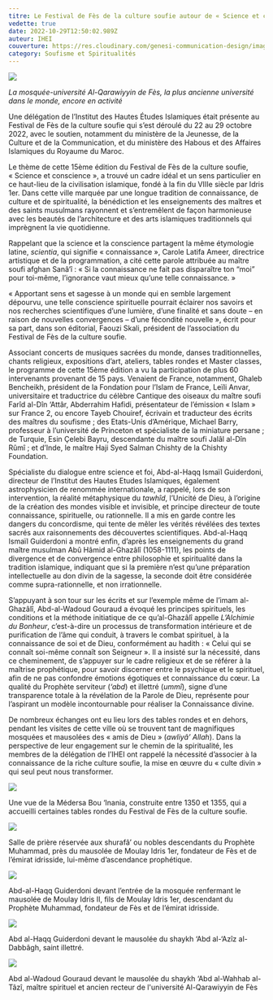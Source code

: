 ```yaml
---
titre: Le Festival de Fès de la culture soufie autour de « Science et conscience »
vedette: true
date: 2022-10-29T12:50:02.989Z
auteur: IHEI
couverture: https://res.cloudinary.com/genesi-communication-design/image/upload/v1667050194/fes-83_lvpb1z.jpg
category: Soufisme et Spiritualités
---
```

![](https://res.cloudinary.com/genesi-communication-design/image/upload/v1667049131/1_uvarn7.jpg)

*La mosquée-université Al-Qarawiyyin de Fès, la plus ancienne université dans le monde, encore en activité*

Une délégation de l’Institut des Hautes Études Islamiques était présente au Festival de Fès de la culture soufie qui s’est déroulé du 22 au 29 octobre 2022, avec le soutien, notamment du ministère de la Jeunesse, de la Culture et de la Communication, et du ministère des Habous et des Affaires Islamiques du Royaume du Maroc.

Le thème de cette 15ème édition du Festival de Fès de la culture soufie, «&nbsp;Science et conscience&nbsp;», a trouvé un cadre idéal et un sens particulier en ce haut-lieu de la civilisation islamique, fondé à la fin du VIIIe siècle par Idris 1er. Dans cette ville marquée par une longue tradition de connaissance, de culture et de spiritualité, la bénédiction et les enseignements des maîtres et des saints musulmans rayonnent et s’entremêlent de façon harmonieuse avec les beautés de l’architecture et des arts islamiques traditionnels qui imprègnent la vie quotidienne. 

Rappelant que la science et la conscience partagent la même étymologie latine, *scientia*, qui signifie «&nbsp;connaissance&nbsp;», Carole Latifa Ameer, directrice artistique et de la programmation, a cité cette parole attribuée au maître soufi afghan Sanâ‘î&nbsp;: «&nbsp;Si la connaissance ne fait pas disparaître ton “moi” pour toi-même, l’ignorance vaut mieux qu’une telle connaissance.&nbsp;»

«&nbsp;Apportant sens et sagesse à un monde qui en semble largement dépourvu, une telle conscience spirituelle pourrait éclairer nos savoirs et nos recherches scientifiques d’une lumière, d’une finalité et sans doute –&nbsp;en raison de nouvelles convergences&nbsp;– d’une fécondité nouvelle&nbsp;», écrit pour sa part, dans son éditorial, Faouzi Skali, président de l’association du Festival de Fès de la culture soufie.

Associant concerts de musiques sacrées du monde, danses traditionnelles, chants religieux, expositions d’art, ateliers, tables rondes et Master classes, le programme de cette 15ème édition a vu la participation de plus 60 intervenants provenant de 15 pays. Venaient de France, notamment, Ghaleb Bencheikh, président de la Fondation pour l’Islam de France, Leïli Anvar, universitaire et traductrice du célèbre Cantique des oiseaux du maître soufi Farîd al-Dîn ‘Attâr, Abderrahim Hafidi, présentateur de l’émission «&nbsp;Islam&nbsp;» sur France 2, ou encore Tayeb Chouiref, écrivain et traducteur des écrits des maîtres du soufisme&nbsp;; des Etats-Unis d’Amérique, Michael Barry, professeur à l’université de Princeton et spécialiste de la miniature persane ; de Turquie, Esin Çelebi Bayru, descendante du maître soufi Jalâl al-Dîn Rûmî ; et d’Inde, le maître Haji Syed Salman Chishty de la Chishty Foundation.

Spécialiste du dialogue entre science et foi, Abd-al-Haqq Ismaïl Guiderdoni, directeur de l’Institut des Hautes Etudes Islamiques, également astrophysicien de renommée internationale, a rappelé, lors de son intervention, la réalité métaphysique du *tawhîd*, l’Unicité de Dieu, à l’origine de la création des mondes visible et invisible, et principe directeur de toute connaissance, spirituelle, ou rationnelle. Il a mis en garde contre les dangers du concordisme, qui tente de mêler les vérités révélées des textes sacrés aux raisonnements des découvertes scientifiques. Abd-al-Haqq Ismaïl Guiderdoni a montré enfin, d’après les enseignements du grand maître musulman Abû Hâmid al-Ghazâlî (1058-1111), les points de divergence et de convergence entre philosophie et spiritualité dans la tradition islamique, indiquant que si la première n’est qu’une préparation intellectuelle au don divin de la sagesse, la seconde doit être considérée comme supra-rationnelle, et non irrationnelle.

S’appuyant à son tour sur les écrits et sur l’exemple même de l’imam al-Ghazâlî, Abd-al-Wadoud Gouraud a évoqué les principes spirituels, les conditions et la méthode initiatique de ce qu’al-Ghazâlî appelle *L’Alchimie du Bonheur*, c’est-à-dire un processus de transformation intérieure et de purification de l’âme qui conduit, à travers le combat spirituel, à la connaissance de soi et de Dieu, conformément au hadith&nbsp;: «&nbsp;Celui qui se connaît soi-même connaît son Seigneur&nbsp;». Il a insisté sur la nécessité, dans ce cheminement, de s’appuyer sur le cadre religieux et de se référer à la maîtrise prophétique, pour savoir discerner entre le psychique et le spirituel, afin de ne pas confondre émotions égotiques et connaissance du cœur. La qualité du Prophète serviteur (*‘abd*) et illettré (*ummî*), signe d’une transparence totale à la révélation de la Parole de Dieu, représente pour l’aspirant un modèle incontournable pour réaliser la Connaissance divine.

De nombreux échanges ont eu lieu lors des tables rondes et en dehors, pendant les visites de cette ville où se trouvent tant de magnifiques mosquées et mausolées des «&nbsp;amis de Dieu&nbsp;» (*awliyâ’ Allah*). Dans la perspective de leur engagement sur le chemin de la spiritualité, les membres de la délégation de l’IHEI ont rappelé la nécessité d’associer à la connaissance de la riche culture soufie, la mise en œuvre du «&nbsp;culte divin&nbsp;» qui seul peut nous transformer.

![](https://res.cloudinary.com/genesi-communication-design/image/upload/v1667049227/2_rzwvti.jpg)

Une vue de la Médersa Bou ‘Inania, construite entre 1350 et 1355, qui a accueilli certaines tables rondes du Festival de Fès de la culture soufie.

![](https://res.cloudinary.com/genesi-communication-design/image/upload/v1667049262/3_f7paws.jpg)

Salle de prière réservée aux shurafâ’ ou nobles descendants du Prophète Muhammad, près du mausolée de Moulay Idris 1er, fondateur de Fès et de l’émirat idrisside, lui-même d’ascendance prophétique. 

![](https://res.cloudinary.com/genesi-communication-design/image/upload/v1667049280/4_jw28nn.jpg)

Abd-al-Haqq Guiderdoni devant l’entrée de la mosquée renfermant le mausolée de Moulay Idris II, fils de Moulay Idris 1er, descendant du Prophète Muhammad, fondateur de Fès et de l’émirat idrisside.

![](https://res.cloudinary.com/genesi-communication-design/image/upload/v1667049299/5_mofndl.jpg)

Abd al-Haqq Guiderdoni devant le mausolée du shaykh ‘Abd al-‘Azîz al-Dabbâgh, saint illettré.

![](https://res.cloudinary.com/genesi-communication-design/image/upload/v1667049645/IMG-20221029-WA0019_c8g4eu.jpg)

Abd al-Wadoud Gouraud devant le mausolée du shaykh ‘Abd al-Wahhab al-Tâzî, maître spirituel et ancien recteur de l'université Al-Qarawiyyin de Fès